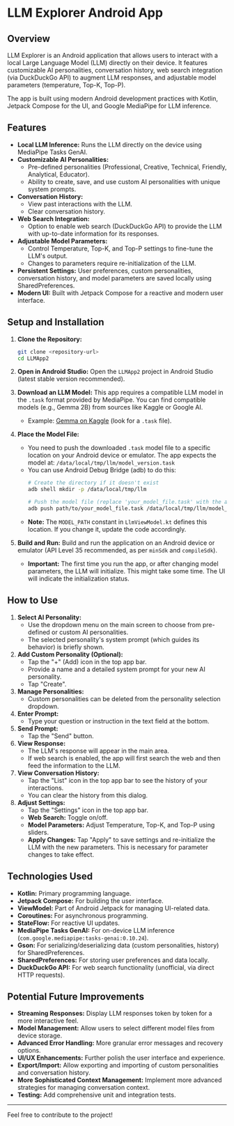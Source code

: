 # LLM Explorer Android App

## Overview

LLM Explorer is an Android application that allows users to interact with a local Large Language Model (LLM) directly on their device. It features customizable AI personalities, conversation history, web search integration (via DuckDuckGo API) to augment LLM responses, and adjustable model parameters (temperature, Top-K, Top-P).

The app is built using modern Android development practices with Kotlin, Jetpack Compose for the UI, and Google MediaPipe for LLM inference.

## Features

*   **Local LLM Inference:** Runs the LLM directly on the device using MediaPipe Tasks GenAI.
*   **Customizable AI Personalities:**
    *   Pre-defined personalities (Professional, Creative, Technical, Friendly, Analytical, Educator).
    *   Ability to create, save, and use custom AI personalities with unique system prompts.
*   **Conversation History:**
    *   View past interactions with the LLM.
    *   Clear conversation history.
*   **Web Search Integration:**
    *   Option to enable web search (DuckDuckGo API) to provide the LLM with up-to-date information for its responses.
*   **Adjustable Model Parameters:**
    *   Control Temperature, Top-K, and Top-P settings to fine-tune the LLM's output.
    *   Changes to parameters require re-initialization of the LLM.
*   **Persistent Settings:** User preferences, custom personalities, conversation history, and model parameters are saved locally using SharedPreferences.
*   **Modern UI:** Built with Jetpack Compose for a reactive and modern user interface.

## Setup and Installation

1.  **Clone the Repository:**
    ```bash
    git clone <repository-url>
    cd LLMApp2
    ```

2.  **Open in Android Studio:**
    Open the `LLMApp2` project in Android Studio (latest stable version recommended).

3.  **Download an LLM Model:**
    This app requires a compatible LLM model in the `.task` format provided by MediaPipe. You can find compatible models (e.g., Gemma 2B) from sources like Kaggle or Google AI.
    *   Example: [Gemma on Kaggle](https://www.kaggle.com/models/google/gemma/frameworks/mediapipe) (look for a `.task` file).

4.  **Place the Model File:**
    *   You need to push the downloaded `.task` model file to a specific location on your Android device or emulator. The app expects the model at:
        `/data/local/tmp/llm/model_version.task`
    *   You can use Android Debug Bridge (adb) to do this:
        ```bash
        # Create the directory if it doesn't exist
        adb shell mkdir -p /data/local/tmp/llm

        # Push the model file (replace 'your_model_file.task' with the actual filename)
        adb push path/to/your_model_file.task /data/local/tmp/llm/model_version.task
        ```
    *   **Note:** The `MODEL_PATH` constant in `LlmViewModel.kt` defines this location. If you change it, update the code accordingly.

5.  **Build and Run:**
    Build and run the application on an Android device or emulator (API Level 35 recommended, as per `minSdk` and `compileSdk`).

    *   **Important:** The first time you run the app, or after changing model parameters, the LLM will initialize. This might take some time. The UI will indicate the initialization status.

## How to Use

1.  **Select AI Personality:**
    *   Use the dropdown menu on the main screen to choose from pre-defined or custom AI personalities.
    *   The selected personality's system prompt (which guides its behavior) is briefly shown.
2.  **Add Custom Personality (Optional):**
    *   Tap the "+" (Add) icon in the top app bar.
    *   Provide a name and a detailed system prompt for your new AI personality.
    *   Tap "Create".
3.  **Manage Personalities:**
    *   Custom personalities can be deleted from the personality selection dropdown.
4.  **Enter Prompt:**
    *   Type your question or instruction in the text field at the bottom.
5.  **Send Prompt:**
    *   Tap the "Send" button.
6.  **View Response:**
    *   The LLM's response will appear in the main area.
    *   If web search is enabled, the app will first search the web and then feed the information to the LLM.
7.  **View Conversation History:**
    *   Tap the "List" icon in the top app bar to see the history of your interactions.
    *   You can clear the history from this dialog.
8.  **Adjust Settings:**
    *   Tap the "Settings" icon in the top app bar.
    *   **Web Search:** Toggle on/off.
    *   **Model Parameters:** Adjust Temperature, Top-K, and Top-P using sliders.
    *   **Apply Changes:** Tap "Apply" to save settings and re-initialize the LLM with the new parameters. This is necessary for parameter changes to take effect.

## Technologies Used

*   **Kotlin:** Primary programming language.
*   **Jetpack Compose:** For building the user interface.
*   **ViewModel:** Part of Android Jetpack for managing UI-related data.
*   **Coroutines:** For asynchronous programming.
*   **StateFlow:** For reactive UI updates.
*   **MediaPipe Tasks GenAI:** For on-device LLM inference (`com.google.mediapipe:tasks-genai:0.10.24`).
*   **Gson:** For serializing/deserializing data (custom personalities, history) for SharedPreferences.
*   **SharedPreferences:** For storing user preferences and data locally.
*   **DuckDuckGo API:** For web search functionality (unofficial, via direct HTTP requests).

## Potential Future Improvements

*   **Streaming Responses:** Display LLM responses token by token for a more interactive feel.
*   **Model Management:** Allow users to select different model files from device storage.
*   **Advanced Error Handling:** More granular error messages and recovery options.
*   **UI/UX Enhancements:** Further polish the user interface and experience.
*   **Export/Import:** Allow exporting and importing of custom personalities and conversation history.
*   **More Sophisticated Context Management:** Implement more advanced strategies for managing conversation context.
*   **Testing:** Add comprehensive unit and integration tests.

---

Feel free to contribute to the project!
